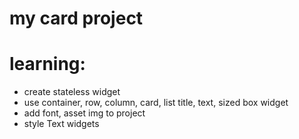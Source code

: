 # my card project
# learning: 
* create stateless widget
* use container, row, column, card, list title, text, sized box widget
* add font, asset img to project
* style Text widgets

